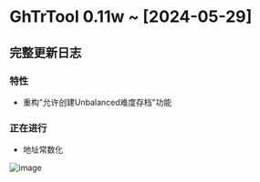 # GhTrTool 0.11w ~ [2024-05-29]
## 完整更新日志 
### 特性
- 重构"允许创建Unbalanced难度存档"功能
### 正在进行
- 地址常数化

![image](https://github.com/Xcating/GhTrTool/assets/82816129/0c7d40cd-d8d8-4367-838e-f3a12b841c3e)
